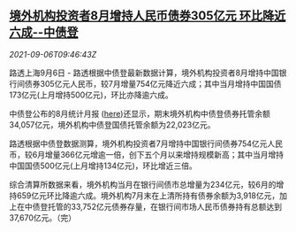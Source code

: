 <!--1630922462000-->
[境外机构投资者8月增持人民币债券305亿元 环比降近六成--中债登](https://cn.reuters.com/article/china-bond-overseas-investors-0906-idCNKBS2G20N9)
------

<div><i>2021-09-06T09:46:43Z</i></div><p>路透上海9月6日 - 路透根据中债登最新数据计算，境外机构投资者8月增持中国银行间债券305亿元人民币，较7月增量754亿元降近六成；其中当月增持中国国债173亿元(上月增持500亿元)，环比亦降逾六成。</p><p>中债登公布的8月统计月报 (<a href="https://www.chinabond.com.cn/cb/cn/yjfx/zzfx/yb/20210906/158773129.shtml">here</a>)还显示，期末境外机构中债登债券托管余额34,057亿元，境外机构中债登国债托管余额为22,023亿元。</p><p>路透根据中债登数据测算，境外机构投资者7月增持中国银行间债券754亿元人民币，较6月增量366亿元增逾一倍，创下五个月以来增持规模新高；其中当月增持中国国债500亿元(上月增持134亿元)，环比增近三倍。</p><p>综合清算所数据来看，境外机构当月在银行间债市总增量为234亿元，较6月的增持659亿元环比降逾六成。境外机构7月末在上清所持有债券余额为3,918亿元，加上在中债登托管的33,752亿元债券存量，在银行间市场人民币债券持有总额达到37,670亿元。（完）</p>
